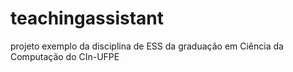 # teachingassistant
projeto exemplo da disciplina de ESS da graduação em Ciência da Computação do CIn-UFPE
